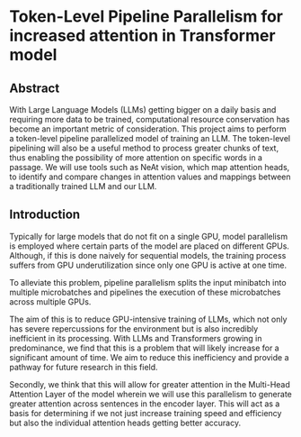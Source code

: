 # Token-Level Pipeline Parallelism for increased attention in Transformer model

## Abstract

With Large Language Models (LLMs) getting bigger on a daily basis and requiring more data to be trained, computational resource conservation has become an important metric of consideration. This project aims to perform a token-level pipeline parallelized model of training an LLM. The token-level pipelining will also be a useful method to process greater chunks of text, thus enabling the possibility of more attention on specific words in a passage. We will use tools such as NeAt vision, which map attention heads, to identify and compare changes in attention values and mappings between a traditionally trained LLM and our LLM.

## Introduction

Typically for large models that do not fit on a single GPU, model parallelism is employed where certain parts of the model are placed on different GPUs. Although, if this is done naively for sequential models, the training process suffers from GPU underutilization since only one GPU is active at one time.

To alleviate this problem, pipeline parallelism splits the input minibatch into multiple microbatches and pipelines the execution of these microbatches across multiple GPUs. 

The aim of this is to reduce GPU-intensive training of LLMs, which not only has severe repercussions for the environment but is also incredibly inefficient in its processing. With LLMs and Transformers growing in predominance, we find that this is a problem that will likely increase for a significant amount of time. We aim to reduce this inefficiency and provide a pathway for future research in this field.

Secondly, we think that this will allow for greater attention in the Multi-Head Attention Layer of the model wherein we will use this parallelism to generate greater attention across sentences in the encoder layer. This will act as a basis for determining if we not just increase training speed and efficiency but also the individual attention heads getting better accuracy.
